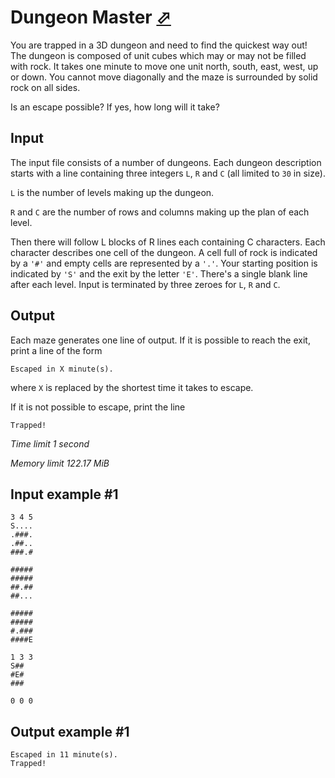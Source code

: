 # Dungeon Master [⬀](https://www.e-olymp.com/en/problems/432)

You are trapped in a 3D dungeon and need to find the quickest way out! The dungeon is composed of unit cubes which may or may not be filled with rock. It takes one minute to move one unit north, south, east, west, up or down. You cannot move diagonally and the maze is surrounded by solid rock on all sides.

Is an escape possible? If yes, how long will it take?

## Input

The input file consists of a number of dungeons. Each dungeon description starts with a line containing three integers `L`, `R` and `C` (all limited to `30` in size).

`L` is the number of levels making up the dungeon.

`R` and `C` are the number of rows and columns making up the plan of each level.

Then there will follow L blocks of R lines each containing C characters. Each character describes one cell of the dungeon. A cell full of rock is indicated by a `'#'` and empty cells are represented by a `'.'`. Your starting position is indicated by `'S'` and the exit by the letter `'E'`. There's a single blank line after each level. Input is terminated by three zeroes for `L`, `R` and `C`.

## Output

Each maze generates one line of output. If it is possible to reach the exit, print a line of the form

```
Escaped in X minute(s).
```

where `X` is replaced by the shortest time it takes to escape.

If it is not possible to escape, print the line
```
Trapped!
```

_Time limit 1 second_

_Memory limit 122.17 MiB_

## Input example #1
```
3 4 5
S....
.###.
.##..
###.#

#####
#####
##.##
##...

#####
#####
#.###
####E

1 3 3
S##
#E#
###

0 0 0
```

## Output example #1
```
Escaped in 11 minute(s).
Trapped!
```
